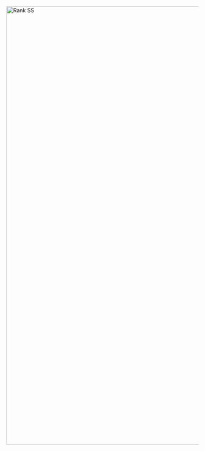 <img width="1146" alt="Rank SS" src="https://github.com/user-attachments/assets/88f67af1-5396-4f4b-8daa-70df28dca008" />

